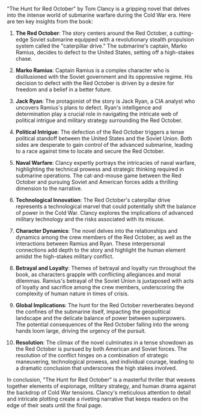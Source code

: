"The Hunt for Red October" by Tom Clancy is a gripping novel that delves into the intense world of submarine warfare during the Cold War era. Here are ten key insights from the book:

1. **The Red October**: The story centers around the Red October, a cutting-edge Soviet submarine equipped with a revolutionary stealth propulsion system called the "caterpillar drive." The submarine's captain, Marko Ramius, decides to defect to the United States, setting off a high-stakes chase.

2. **Marko Ramius**: Captain Ramius is a complex character who is disillusioned with the Soviet government and its oppressive regime. His decision to defect with the Red October is driven by a desire for freedom and a belief in a better future.

3. **Jack Ryan**: The protagonist of the story is Jack Ryan, a CIA analyst who uncovers Ramius's plans to defect. Ryan's intelligence and determination play a crucial role in navigating the intricate web of political intrigue and military strategy surrounding the Red October.

4. **Political Intrigue**: The defection of the Red October triggers a tense political standoff between the United States and the Soviet Union. Both sides are desperate to gain control of the advanced submarine, leading to a race against time to locate and secure the Red October.

5. **Naval Warfare**: Clancy expertly portrays the intricacies of naval warfare, highlighting the technical prowess and strategic thinking required in submarine operations. The cat-and-mouse game between the Red October and pursuing Soviet and American forces adds a thrilling dimension to the narrative.

6. **Technological Innovation**: The Red October's caterpillar drive represents a technological marvel that could potentially shift the balance of power in the Cold War. Clancy explores the implications of advanced military technology and the risks associated with its misuse.

7. **Character Dynamics**: The novel delves into the relationships and dynamics among the crew members of the Red October, as well as the interactions between Ramius and Ryan. These interpersonal connections add depth to the story and highlight the human element amidst the high-stakes military conflict.

8. **Betrayal and Loyalty**: Themes of betrayal and loyalty run throughout the book, as characters grapple with conflicting allegiances and moral dilemmas. Ramius's betrayal of the Soviet Union is juxtaposed with acts of loyalty and sacrifice among the crew members, underscoring the complexity of human nature in times of crisis.

9. **Global Implications**: The hunt for the Red October reverberates beyond the confines of the submarine itself, impacting the geopolitical landscape and the delicate balance of power between superpowers. The potential consequences of the Red October falling into the wrong hands loom large, driving the urgency of the pursuit.

10. **Resolution**: The climax of the novel culminates in a tense showdown as the Red October is pursued by both American and Soviet forces. The resolution of the conflict hinges on a combination of strategic maneuvering, technological prowess, and individual courage, leading to a dramatic conclusion that underscores the high stakes involved.

In conclusion, "The Hunt for Red October" is a masterful thriller that weaves together elements of espionage, military strategy, and human drama against the backdrop of Cold War tensions. Clancy's meticulous attention to detail and intricate plotting create a riveting narrative that keeps readers on the edge of their seats until the final page.